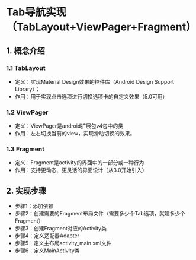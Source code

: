 # Tab导航实现（TabLayout+ViewPager+Fragment）
## 1. 概念介绍
### 1.1 TabLayout
* 定义：实现Material Design效果的控件库（Android Design Support Library）；
* 作用：用于实现点击选项进行切换选项卡的自定义效果（5.0可用）
### 1.2 ViewPager
* 定义：ViewPager是android扩展包v4包中的类
* 作用：左右切换当前的view，实现滑动切换的效果。
### 1.3 Fragment
* 定义：Fragment是activity的界面中的一部分或一种行为
* 作用：支持更动态、更灵活的界面设计（从3.0开始引入）
## 2. 实现步骤
* 步骤1：添加依赖
* 步骤2：创建需要的Fragment布局文件（需要多少个Tab选项，就建多少个Fragment）
* 步骤3：创建Fragment对应的Activity类
* 步骤4：定义适配器Adapter
* 步骤5：定义主布局activity_main.xml文件
* 步骤6：定义MainActivity类

